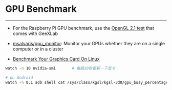 # GPU Benchmark

---

* For the Raspberry Pi GPU benchmark, use the [OpenGL 2.1 test](https://www.geeks3d.com/20160215/raspberry-pi-opengl-2-1-support-tested-with-geexlab-0-9-6-0/) that comes with GeeXLab

* [msalvaris/gpu_monitor](https://github.com/msalvaris/gpu_monitor): Monitor your GPUs whether they are on a single computer or in a cluster

* [Benchmark Your Graphics Card On Linux](https://linuxconfig.org/benchmark-your-graphics-card-on-linux)

```sh
watch -n 10 nvidia-smi       # 每隔10秒更新一下显卡

# on Android
watch -n 0.1 adb shell cat /sys/class/kgsl/kgsl-3d0/gpu_busy_percentage # 0.1s
```
